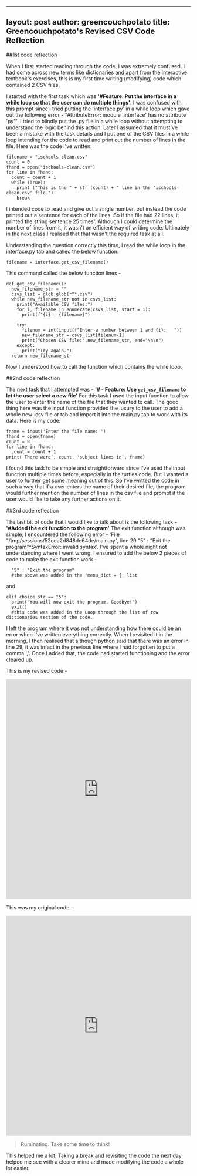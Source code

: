 ---
 layout: post
 author: greencouchpotato
 title: Greencouchpotato's Revised CSV Code Reflection
 ---

 ##1st code reflection

 When I first started reading through the code, I was extremely confused. I had come across new terms like dictionaries and apart from the interactive textbook's exercises, this is my first time writing (modifying) code which contained 2 CSV files.

 I started with the first task which was **'#Feature: Put the interface in a while loop so that the user can do multiple things'**. I was confused with this prompt since I tried putting the 'interface.py' in a while loop which gave out the following error - "AttributeError: module 'interface' has no attribute 'py'". I tried to blindly put the .py file in a while loop without attempting to understand the logic behind this action. Later I assumed that it must've been a mistake with the task details and I put one of the CSV files in a while loop intending for the code to read and print out the number of lines in the file. Here was the code I've written:
 ```
 filename = "ischools-clean.csv"
 count = 0
 fhand = open("ischools-clean.csv")
 for line in fhand: 
   count = count + 1
   while (True):
     print ("This is the " + str (count) + " line in the 'ischools-clean.csv' file.")
     break
 ```
 I intended  code to read and give out a single number, but instead the code printed out a sentence for each of the lines. So if the file had 22 lines, it printed the string sentence 25 times'. Although I could determine the number of lines from it, it wasn't an efficient way of writing code. Ultimately in the next class I realised that that wasn't the required task at all.

 Understanding the question correctly this time, I read the while loop in the interface.py tab and called the below function:
 ```
 filename = interface.get_csv_filename()
 ```

 This command called the below function lines - 
 ```
 def get_csv_filename():
   new_filename_str = ""
   csvs_list = glob.glob(r"*.csv")
   while new_filename_str not in csvs_list:
     print("Available CSV files:")
     for i, filename in enumerate(csvs_list, start = 1):
       print(f"{i} - {filename}")

     try:
       filenum = int(input(f"Enter a number between 1 and {i}:   "))
       new_filename_str = csvs_list[filenum-1]
       print("Chosen CSV file:",new_filename_str, end="\n\n")
     except:
       print("Try again.")
   return new_filename_str
   ```
   Now I understood how to call the function which contains the while loop.

 ##2nd code reflection

 The next task that I attempted was -  **'# - Feature: Use `get_csv_filename` to let the user select a new file'**
 For this task I used the input function to allow the user to enter the name of the file that they wanted to call. The good thing here was the input function provided the luxury to the user to add a whole new .csv file or tab and import it into the main.py tab to work with its data. Here is my code:
 ```
 fname = input('Enter the file name: ')
 fhand = open(fname)
 count = 0
 for line in fhand:
   count = count + 1
 print('There were', count, 'subject lines in', fname)
 ```
 I found this task to be simple and straightforward since I've used the input function multiple times before, especially in the turtles code. But I wanted a user to further get some meaning out of this. So I've writted the code in such a way that if a user enters the name of their desired file, the program would further mention the number of lines in the csv file and prompt if the user would like to take any further actions on it.

 ##3rd code reflection

 The last bit of code that I would like to talk about is the following task - **'#Added the exit function to the program'**
 The exit function although was simple, I encountered the following error - 'File "/tmp/sessions/52cea2d848de64de/main.py", line 29 "5" : "Exit the program"^SyntaxError: invalid syntax'. I've spent a whole night not understanding where I went wrong. I ensured to add the below 2 pieces of code to make the exit function work - 

 ```
   "5" : "Exit the program" 
   #the above was added in the 'menu_dict = {' list
 ```

 and

 ```
 elif choice_str == "5":
   print("You will now exit the program. Goodbye!")
   exit()
   #this code was added in the Loop through the list of row dictionaries section of the code.
 ```

 I left the program where it was not understanding how there could be an error when I've written everything correctly. When I revisited it in the morning, I then realised that although python said that there was an error in line 29, it was infact in the previous line where I had forgotten to put a comma ','.
 Once I added that, the code had started functioning and the error cleared up.

 This is my revised code -
 <iframe src="https://trinket.io/embed/python3/10e0c26f45" width="100%" height="600" frameborder="0" marginwidth="0" marginheight="0" allowfullscreen></iframe>

 This was my original code - 
 <iframe src="https://trinket.io/embed/python3/56cc977710" width="100%" height="600" frameborder="0" marginwidth="0" marginheight="0" allowfullscreen></iframe>

 >Ruminating. Take some time to think! 

 This helped me a lot. Taking a break and revisiting the code the next day helped me see with a clearer mind and made modifying the code a whole lot easier.
